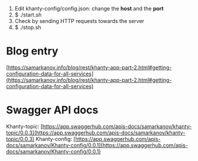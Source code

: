 1. Edit khanty-config/config.json: change the **host** and the **port**
2. $ ./start.sh
3. Check by sending HTTP requests towards the server
4. $ ./stop.sh

# Blog entry
[https://samarkanov.info/blog/rest/khanty-app-part-2.html#getting-configuration-data-for-all-services](https://samarkanov.info/blog/rest/khanty-app-part-2.html#getting-configuration-data-for-all-services)


# Swagger API docs
Khanty-topic: [https://app.swaggerhub.com/apis-docs/samarkanov/khanty-topic/0.0.3](https://app.swaggerhub.com/apis-docs/samarkanov/khanty-topic/0.0.3)
Khanty-config: [https://app.swaggerhub.com/apis-docs/samarkanov/Khanty-config/0.0.1](https://app.swaggerhub.com/apis-docs/samarkanov/Khanty-config/0.0.1)
